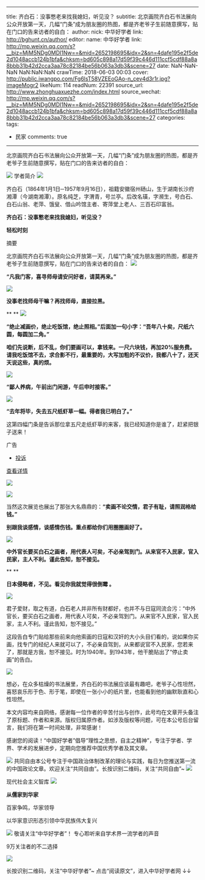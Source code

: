 
---
title: 齐白石：没事憋老来找我媳妇，听见没？
subtitle: 北京画院齐白石书法展向公众开放第一天，几幅“门条”成为朋友圈的热图，都是齐老爷子生前随意撰写，贴在门口的告来访者的自白：
author: 
  nick: 中华好学者
  link: http://bghunt.cn/author/
editor: 
  name: 中华好学者
  link: http://mp.weixin.qq.com/s?__biz=MjM5NDg0MDI1Nw==&mid=2652198695&idx=2&sn=4dafe195e2f5de2d1048accb124b1bfa&chksm=bd605c898a17d59f39c446d111ccf5cdf88a8a8bbb31b42d2cca3aa78c82184be56b063a3db3&scene=27
date: NaN-NaN-NaN NaN:NaN:NaN
crawTime: 2018-06-03 00:03
cover: http://public.iwangpo.com/Fg6lsT58VZEEoGAo-n_cev4d3r1r.jpg?imageMogr2
likeNum: 114
readNum: 22391
source_url: http://www.zhonghuaxuezhe.com/index.html
source_wechat: http://mp.weixin.qq.com/s?__biz=MjM5NDg0MDI1Nw==&mid=2652198695&idx=2&sn=4dafe195e2f5de2d1048accb124b1bfa&chksm=bd605c898a17d59f39c446d111ccf5cdf88a8a8bbb31b42d2cca3aa78c82184be56b063a3db3&scene=27
categories: 
tags: 
 
 
  - 民家
comments: true
---
北京画院齐白石书法展向公众开放第一天，几幅“门条”成为朋友圈的热图，都是齐老爷子生前随意撰写，贴在门口的告来访者的自白：
<!--more-->
![](http://public.iwangpo.com/FudmCe9IALS25d-8xnUvqzWSXTOV.jpg?imageView2/2/w/600)
学者简介
![](http://public.iwangpo.com/FrM3IfHDaYb-YHgThgBaXlA6wNjj.jpg?imageView2/2/w/600)

齐白石（1864年1月1日─1957年9月16日），祖籍安徽宿州砀山，生于湖南长沙府湘潭（今湖南湘潭）。原名纯芝，字渭青，号兰亭。后改名璜，字濒生，号白石、白石山翁、老萍、饿叟、借山吟馆主者、寄萍堂上老人、三百石印富翁。

**齐白石：没事憋老来找我媳妇，听见没？**

**轻松时刻**

摘要

北京画院齐白石书法展向公众开放第一天，几幅“门条”成为朋友圈的热图，都是齐老爷子生前随意撰写，贴在门口的告来访者的自白：
![](http://public.iwangpo.com/FmUuei8zEOaP3Oq96Kq3NDv8yX1Y.jpg?imageView2/2/w/600)

**“凡我门客，喜寻师母请安问好者，请莫再来。”**

                       

![](http://public.iwangpo.com/Fk9BjEBOAMe9DS10nP8UZ8TBYBkd.jpg?imageView2/2/w/600)

**没事老找师母干嘛？再找师母，直接拉黑。**

**
**
![](http://public.iwangpo.com/FkKWJfM8Rt0zDXM-zICRIz5YGFz6.jpg?imageView2/2/w/600)

**“绝止减画价，绝止吃饭馆，绝止照相。”后面加一句小字：“吾年八十矣，尺纸六圆，每圆加二角。”**

**咱们先说断，后不乱，你们要画可以，拿钱来。一尺六块钱，再加20%服务费。请我吃饭馆不去，求合影不行，最重要的，大写加粗的不议价，我都八十了，还天天说这些，真的烦。**

![](http://public.iwangpo.com/Fgs8vrQ-ZZHNcmt40EqJOYej-pfP.jpg?imageView2/2/w/600)

**“鄙人养病，午前出门闲游，午后申时接客。”**

![](http://public.iwangpo.com/FmZMF7PFfZsQBSkLJUTC4nW6Kfyd.jpg?imageView2/2/w/600)

**“去年将毕，失去五尺纸虾草一幅。得者我已明白了。”**

这第四幅门条是告诉那位拿五尺走纸虾草的来客，我已经知道你是谁了，赶紧把银子送来！

广告

- [投诉](javascript:;)

[                 查看详情             ](javascript:void(0);)

                         

![](http://public.iwangpo.com/FhWCIwLZ7x0_lRBJ-0FlNfiw48Jz.jpg?imageView2/2/w/600)

              
![](http://public.iwangpo.com/FqKjucDkXQDzuBzUfH-hPcgLALEP.jpg?imageView2/2/w/600)

当然这次展览也展出了那张大名鼎鼎的：**“卖画不论交情，君子有耻，请照润格给钱。”**

**别跟我谈感情，谈感情伤钱。重点都给你们用圈圈画好了。**

![](http://public.iwangpo.com/FqshE-MUdzXRqfe1WD8HyaeK8mZD.jpg?imageView2/2/w/600)

**中外官长要买白石之画者，用代表人可矣，不必亲驾到门。从来官不入民家，官入民家，主人不利。谨此告知，恕不接见。**

**
**

**日本侵略者，不见。看见你我就觉得很倒霉 。**

![](http://public.iwangpo.com/FlZftOp_zQFWwvClFC9NtO3f6i9t.jpg?imageView2/2/w/600)

君子爱财，取之有道，白石老人并非所有财都好，也并不与日寇同流合污：“中外官长，要买白石之画者，用代表人可矣，不必亲驾到门。从来官不入民家，官入民家，主人不利。谨此告知，恕不接见。”

这段告白专门贴给那些前来向他索画的日寇和汉奸的大小头目们看的，说如果你买画，找专门的经纪人来就可以了，不必亲自驾到，从来都说官不入民家，您若来了，那就是方我，恕不接见。时为1940年。到1943年，他干脆贴出了“停止卖画”的告白。

![](http://public.iwangpo.com/FrTO68QSH4yW91rOOiPpdZpnYMXz.jpg?imageView2/2/w/600)

想必，在众多枯燥的书法展里，齐白石的书法展应该最有趣吧，老爷子心性坦然，喜怒哀乐形于色、形于笔，即使在一张小小的纸片里，也能看到他的幽默耿直和心性坦然。

本文内容均来自网络，感谢每一位作者的辛苦付出与创作，此号均在文章开头备注了原标题、作者和来源。版权归属原作者。如涉及版权等问题，可在本公号后台留言，我们将在第一时间处理，非常感谢！

感谢您的阅读！“中国好学者”倡导“理性之思想，自主之精神”，专注于学者、学界、学术的发展进步，定期向您推荐中国优秀学者及其文章。

![](http://public.iwangpo.com/FvmN9h2NjFFStwk19Q3BdzkxBKy9.jpg?imageView2/2/w/600)
共同自由本公号专注于中国政治体制改革的理论与实践，每日为您推送第一流的中国政论文章。欢迎关注“共同自由”。长按识别二维码，关注“共同自由”~
![](http://public.iwangpo.com/FsotZJ2f81WxoWAZ-aohjVacwyPC.jpg?imageView2/2/w/600)

现代社会主义智库
![](http://public.iwangpo.com/FsotZJ2f81WxoWAZ-aohjVacwyPC.jpg?imageView2/2/w/600)

**从儒家到华家**

百家争鸣，华家领导

以华家意识形态引领中华民族伟大复兴

![](http://public.iwangpo.com/Fr8HAdzQxY-8x-YPqCITfzy4j5xu.jpg?imageView2/2/w/600)
敬请关注“中华好学者”！
专心聆听来自学术界一流学者的声音

9万关注者的不二选择

![](http://public.iwangpo.com/FqIqwwpm9ZIdkMLse7Q7Qal8IGed.jpg?imageView2/2/w/600)

长按识别二维码，关注“中华好学者”~
点击“阅读原文”，进入中华好学者网
↓↓
    